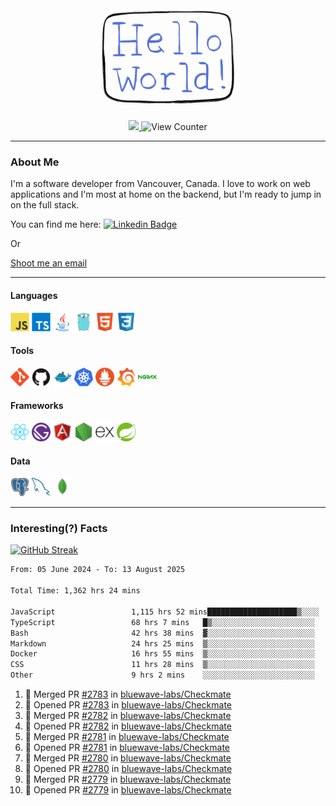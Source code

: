 <div align="center">
    <img src="./img/hello_world.webp" height="200px" width="">
    <div>
        <a href="https://www.linkedin.com/in/ajhollid">
            <img src="https://img.shields.io/badge/LinkedIn-blue"/>
        </a>
        <img src="https://komarev.com/ghpvc/?username=ajhollid&color=yellow" alt="View Counter">
    </div>
</div>

---

### About Me

I'm a software developer from Vancouver, Canada. I love to work on web applications and I'm most at home on the backend, but I'm ready to jump in on the full stack.

You can find me here: [![Linkedin Badge](https://img.shields.io/badge/-ajhollid-blue?style=flat&logo=Linkedin&logoColor=white)](https://www.linkedin.com/in/ajhollid)

Or

[Shoot me an email](mailto:ajhollid@gmail.com)

---

#### Languages

<div>
    <img src="./img/devicons/javascript-original.svg" width=30 height=30 alt="JavaScript">
    <img src="/img/devicons/typescript-original.svg" width=30 height=30 alt="TypeScript">
    <img src="./img/devicons/java-original.svg" width=30 height=30 alt="Java">
    <img src="./img/devicons/go-original.svg" width=30 height=30 alt="Golang">
    <img src="./img/devicons/html5-original.svg" width=30 height=30 alt="HTML 5">
    <img src="./img/devicons/css3-original.svg" width=30 height=30 alt="CSS 3">
</div>

#### Tools

<div>
    <img src="./img/devicons/git-original.svg" width=30 height=30 alt="Git">
    <img src="./img/devicons/github-original.svg" width=30 height=30 alt="Github">
    <img src="./img/devicons/docker-original.svg" width=30 
    height=30 alt="Docker">
    <img src="./img/devicons/kubernetes-original.svg" width=30 height=30 alt="K8">
    <img src="./img/devicons/prometheus-original.svg" width=30 height=30 alt="Prometheus">
    <img src="./img/devicons/grafana-original.svg" width=30 height=30 alt="Grafana">
    <img src="./img/devicons/nginx-original.svg" width=30 height=30 alt="Nginx">
</div>

#### Frameworks

<div>
    <img src="./img/devicons/react-original.svg" width=30 height=30 alt="React">
    <img src="./img/devicons/gatsby-original.svg" width=30 height=30 alt="Gatsby">
    <img src="./img/devicons/angularjs-original.svg" width=30 height=30 alt="AngularJS">
    <img src="./img/devicons/nodejs-original.svg" width=30 height=30 alt="NodeJS">
    <img src="./img/devicons/express-original.svg" width=30 height=30 alt="Express">
    <img src="./img/devicons/spring-original.svg" width=30 height=30 alt="Spring">
</div>

#### Data

<div>
    <img src="./img/devicons/postgresql-original.svg" width=30 height=30 alt="Postgresql">
    <img src="./img/devicons/mysql-original.svg" width=30 height=30 alt="Mysql">
    <img src="./img/devicons/mongodb-original.svg" width=30 height=30 alt="MongoDB">
</div>

---

### Interesting(?) Facts

[![GitHub Streak](http://github-readme-streak-stats.herokuapp.com?user=ajhollid)](https://git.io/streak-stats)

 <!--START_SECTION:waka-->

```txt
From: 05 June 2024 - To: 13 August 2025

Total Time: 1,362 hrs 24 mins

JavaScript                 1,115 hrs 52 mins████████████████████▒░░░░   81.36 %
TypeScript                 68 hrs 7 mins   █▒░░░░░░░░░░░░░░░░░░░░░░░   04.97 %
Bash                       42 hrs 38 mins  ▓░░░░░░░░░░░░░░░░░░░░░░░░   03.11 %
Markdown                   24 hrs 25 mins  ▒░░░░░░░░░░░░░░░░░░░░░░░░   01.78 %
Docker                     16 hrs 55 mins  ▒░░░░░░░░░░░░░░░░░░░░░░░░   01.23 %
CSS                        11 hrs 28 mins  ▒░░░░░░░░░░░░░░░░░░░░░░░░   00.84 %
Other                      9 hrs 2 mins    ░░░░░░░░░░░░░░░░░░░░░░░░░   00.66 %
```

<!--END_SECTION:waka-->


<!--START_SECTION:activity-->
1. 🎉 Merged PR [#2783](https://github.com/bluewave-labs/Checkmate/pull/2783) in [bluewave-labs/Checkmate](https://github.com/bluewave-labs/Checkmate)
2. 💪 Opened PR [#2783](https://github.com/bluewave-labs/Checkmate/pull/2783) in [bluewave-labs/Checkmate](https://github.com/bluewave-labs/Checkmate)
3. 🎉 Merged PR [#2782](https://github.com/bluewave-labs/Checkmate/pull/2782) in [bluewave-labs/Checkmate](https://github.com/bluewave-labs/Checkmate)
4. 💪 Opened PR [#2782](https://github.com/bluewave-labs/Checkmate/pull/2782) in [bluewave-labs/Checkmate](https://github.com/bluewave-labs/Checkmate)
5. 🎉 Merged PR [#2781](https://github.com/bluewave-labs/Checkmate/pull/2781) in [bluewave-labs/Checkmate](https://github.com/bluewave-labs/Checkmate)
6. 💪 Opened PR [#2781](https://github.com/bluewave-labs/Checkmate/pull/2781) in [bluewave-labs/Checkmate](https://github.com/bluewave-labs/Checkmate)
7. 🎉 Merged PR [#2780](https://github.com/bluewave-labs/Checkmate/pull/2780) in [bluewave-labs/Checkmate](https://github.com/bluewave-labs/Checkmate)
8. 💪 Opened PR [#2780](https://github.com/bluewave-labs/Checkmate/pull/2780) in [bluewave-labs/Checkmate](https://github.com/bluewave-labs/Checkmate)
9. 🎉 Merged PR [#2779](https://github.com/bluewave-labs/Checkmate/pull/2779) in [bluewave-labs/Checkmate](https://github.com/bluewave-labs/Checkmate)
10. 💪 Opened PR [#2779](https://github.com/bluewave-labs/Checkmate/pull/2779) in [bluewave-labs/Checkmate](https://github.com/bluewave-labs/Checkmate)
<!--END_SECTION:activity-->
